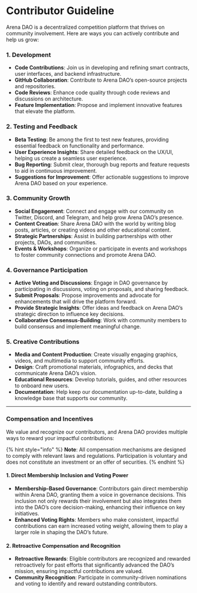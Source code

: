# Contributor Guideline

Arena DAO is a decentralized competition platform that thrives on community involvement. Here are ways you can actively contribute and help us grow:

### 1. Development

* **Code Contributions**: Join us in developing and refining smart contracts, user interfaces, and backend infrastructure.
* **GitHub Collaboration**: Contribute to Arena DAO’s open-source projects and repositories.
* **Code Reviews**: Enhance code quality through code reviews and discussions on architecture.
* **Feature Implementation**: Propose and implement innovative features that elevate the platform.

### 2. Testing and Feedback

* **Beta Testing**: Be among the first to test new features, providing essential feedback on functionality and performance.
* **User Experience Insights**: Share detailed feedback on the UX/UI, helping us create a seamless user experience.
* **Bug Reporting**: Submit clear, thorough bug reports and feature requests to aid in continuous improvement.
* **Suggestions for Improvement**: Offer actionable suggestions to improve Arena DAO based on your experience.

### 3. Community Growth

* **Social Engagement**: Connect and engage with our community on Twitter, Discord, and Telegram, and help grow Arena DAO’s presence.
* **Content Creation**: Share Arena DAO with the world by writing blog posts, articles, or creating videos and other educational content.
* **Strategic Partnerships**: Assist in building partnerships with other projects, DAOs, and communities.
* **Events & Workshops**: Organize or participate in events and workshops to foster community connections and promote Arena DAO.

### 4. Governance Participation

* **Active Voting and Discussions**: Engage in DAO governance by participating in discussions, voting on proposals, and sharing feedback.
* **Submit Proposals**: Propose improvements and advocate for enhancements that will drive the platform forward.
* **Provide Strategic Insights**: Offer ideas and feedback on Arena DAO’s strategic direction to influence key decisions.
* **Collaborative Consensus-Building**: Work with community members to build consensus and implement meaningful change.

### 5. Creative Contributions

* **Media and Content Production**: Create visually engaging graphics, videos, and multimedia to support community efforts.
* **Design**: Craft promotional materials, infographics, and decks that communicate Arena DAO’s vision.
* **Educational Resources**: Develop tutorials, guides, and other resources to onboard new users.
* **Documentation**: Help keep our documentation up-to-date, building a knowledge base that supports our community.

***

### Compensation and Incentives

We value and recognize our contributors, and Arena DAO provides multiple ways to reward your impactful contributions:

{% hint style="info" %}
**Note**: All compensation mechanisms are designed to comply with relevant laws and regulations. Participation is voluntary and does not constitute an investment or an offer of securities.
{% endhint %}

#### 1. **Direct Membership Inclusion and Voting Power**

* **Membership-Based Governance**: Contributors gain direct membership within Arena DAO, granting them a voice in governance decisions. This inclusion not only rewards their involvement but also integrates them into the DAO’s core decision-making, enhancing their influence on key initiatives.
* **Enhanced Voting Rights**: Members who make consistent, impactful contributions can earn increased voting weight, allowing them to play a larger role in shaping the DAO’s future.

#### 2. **Retroactive Compensation and Recognition**

* **Retroactive Rewards**: Eligible contributors are recognized and rewarded retroactively for past efforts that significantly advanced the DAO’s mission, ensuring impactful contributions are valued.
* **Community Recognition**: Participate in community-driven nominations and voting to identify and reward outstanding contributors.

